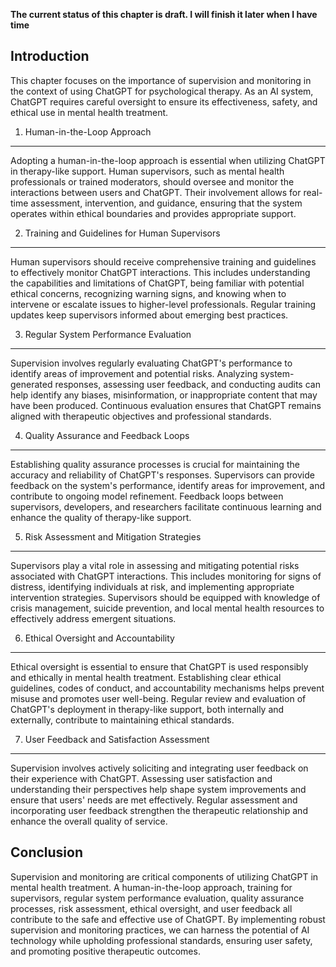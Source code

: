 **The current status of this chapter is draft. I will finish it later when I have time**

Introduction
------------

This chapter focuses on the importance of supervision and monitoring in the context of using ChatGPT for psychological therapy. As an AI system, ChatGPT requires careful oversight to ensure its effectiveness, safety, and ethical use in mental health treatment.

1. Human-in-the-Loop Approach
-----------------------------

Adopting a human-in-the-loop approach is essential when utilizing ChatGPT in therapy-like support. Human supervisors, such as mental health professionals or trained moderators, should oversee and monitor the interactions between users and ChatGPT. Their involvement allows for real-time assessment, intervention, and guidance, ensuring that the system operates within ethical boundaries and provides appropriate support.

2. Training and Guidelines for Human Supervisors
------------------------------------------------

Human supervisors should receive comprehensive training and guidelines to effectively monitor ChatGPT interactions. This includes understanding the capabilities and limitations of ChatGPT, being familiar with potential ethical concerns, recognizing warning signs, and knowing when to intervene or escalate issues to higher-level professionals. Regular training updates keep supervisors informed about emerging best practices.

3. Regular System Performance Evaluation
----------------------------------------

Supervision involves regularly evaluating ChatGPT's performance to identify areas of improvement and potential risks. Analyzing system-generated responses, assessing user feedback, and conducting audits can help identify any biases, misinformation, or inappropriate content that may have been produced. Continuous evaluation ensures that ChatGPT remains aligned with therapeutic objectives and professional standards.

4. Quality Assurance and Feedback Loops
---------------------------------------

Establishing quality assurance processes is crucial for maintaining the accuracy and reliability of ChatGPT's responses. Supervisors can provide feedback on the system's performance, identify areas for improvement, and contribute to ongoing model refinement. Feedback loops between supervisors, developers, and researchers facilitate continuous learning and enhance the quality of therapy-like support.

5. Risk Assessment and Mitigation Strategies
--------------------------------------------

Supervisors play a vital role in assessing and mitigating potential risks associated with ChatGPT interactions. This includes monitoring for signs of distress, identifying individuals at risk, and implementing appropriate intervention strategies. Supervisors should be equipped with knowledge of crisis management, suicide prevention, and local mental health resources to effectively address emergent situations.

6. Ethical Oversight and Accountability
---------------------------------------

Ethical oversight is essential to ensure that ChatGPT is used responsibly and ethically in mental health treatment. Establishing clear ethical guidelines, codes of conduct, and accountability mechanisms helps prevent misuse and promotes user well-being. Regular review and evaluation of ChatGPT's deployment in therapy-like support, both internally and externally, contribute to maintaining ethical standards.

7. User Feedback and Satisfaction Assessment
--------------------------------------------

Supervision involves actively soliciting and integrating user feedback on their experience with ChatGPT. Assessing user satisfaction and understanding their perspectives help shape system improvements and ensure that users' needs are met effectively. Regular assessment and incorporating user feedback strengthen the therapeutic relationship and enhance the overall quality of service.

Conclusion
----------

Supervision and monitoring are critical components of utilizing ChatGPT in mental health treatment. A human-in-the-loop approach, training for supervisors, regular system performance evaluation, quality assurance processes, risk assessment, ethical oversight, and user feedback all contribute to the safe and effective use of ChatGPT. By implementing robust supervision and monitoring practices, we can harness the potential of AI technology while upholding professional standards, ensuring user safety, and promoting positive therapeutic outcomes.
